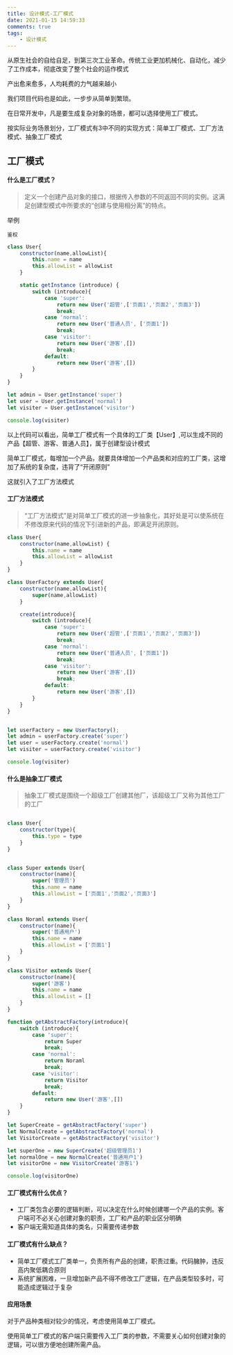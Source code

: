 ```yaml
---
title: 设计模式-工厂模式
date: 2021-01-15 14:59:33
comments: true
tags:
	- 设计模式
---
```


从原生社会的自给自足，到第三次工业革命。传统工业更加机械化、自动化，减少了工作成本，彻底改变了整个社会的运作模式

产出愈来愈多，人均耗费的力气越来越小

我们项目代码也是如此，一步步从简单到繁琐。

在日常开发中，凡是要生成复杂对象的场景，都可以选择使用工厂模式。


按实际业务场景划分，工厂模式有3中不同的实现方式：简单工厂模式、工厂方法模式、抽象工厂模式

## 工厂模式

#### 什么是工厂模式？

> 定义一个创建产品对象的接口，根据传入参数的不同返回不同的实例。这满足创建型模式中所要求的“创建与使用相分离”的特点。

举例

    鉴权

``` javascript
class User{
    constructor(name,allowList){
        this.name = name
        this.allowList = allowList
    }

    static getInstance (introduce) {
        switch (introduce){
            case 'super':
                return new User('超管',['页面1','页面2','页面3'])
                break;
            case 'normal':
                return new User('普通人员', ['页面1'])
                break;
            case 'visitor':
                return new User('游客',[])
                break;
            default:
                return new User('游客',[])
        }
    }
}

let admin = User.getInstance('super')
let user = User.getInstance('normal')
let visiter = User.getInstance('visitor')

console.log(visiter)
```

以上代码可以看出，简单工厂模式有一个具体的工厂类【User】,可以生成不同的产品【超管、游客、普通人员】，属于创建型设计模式

简单工厂模式，每增加一个产品，就要具体增加一个产品类和对应的工厂类，这增加了系统的复杂度，违背了“开闭原则”

这就引入了工厂方法模式

#### 工厂方法模式

> “工厂方法模式”是对简单工厂模式的进一步抽象化，其好处是可以使系统在不修改原来代码的情况下引进新的产品，即满足开闭原则。

``` javascript
class User{
    constructor(name,allowList) {
        this.name = name
        this.allowList = allowList
    }
}

class UserFactory extends User{
    constructor(name,allowList){
        super(name,allowList)
    }

    create(introduce){
        switch (introduce){
            case 'super':
                return new User('超管',['页面1','页面2','页面3'])
                break;
            case 'normal':
                return new User('普通人员', ['页面1'])
                break;
            case 'visitor':
                return new User('游客',[])
                break;
            default:
                return new User('游客',[])
        }
    }
}


let userFactory = new UserFactory();
let admin = userFactory.create('super')
let user = userFactory.create('normal')
let visiter = userFactory.create('visitor')

console.log(visiter)
```


#### 什么是抽象工厂模式

> 抽象工厂模式是围绕一个超级工厂创建其他厂，该超级工厂又称为其他工厂的工厂

``` javascript

class User{
    constructor(type){
        this.type = type
    }
}


class Super extends User{
    constructor(name){
        super('管理员')
        this.name = name
        this.allowList = ['页面1','页面2','页面3']
    }
}

class Noraml extends User{
    constructor(name){
        super('普通用户')
        this.name = name
        this.allowList = ['页面1']
    }
}

class Visitor extends User{
    constructor(name){
        super('游客')
        this.name = name
        this.allowList = []
    }
}

function getAbstractFactory(introduce){
    switch (introduce){
        case 'super':
            return Super
            break;
        case 'normal':
            return Noraml
            break;
        case 'visitor':
            return Visitor
            break;
        default:
            return new User('游客',[])
    }
}

let SuperCreate = getAbstractFactory('super')
let NormalCreate = getAbstractFactory('normal')
let VisitorCreate = getAbstractFactory('visitor')

let superOne = new SuperCreate('超级管理员1')
let normalOne = new NormalCreate('普通用户1')
let visitorOne = new VisitorCreate('游客1')

console.log(visitorOne)
```


#### 工厂模式有什么优点？

- 工厂类包含必要的逻辑判断，可以决定在什么时候创建哪一个产品的实例。客户端可不必关心创建对象的职责，工厂和产品的职业区分明确
- 客户端无需知道具体的类名，只需要传递参数


#### 工厂模式有什么缺点？

- 简单工厂模式工厂类单一，负责所有产品的创建，职责过重。代码臃肿，违反高内聚低耦合原则
- 系统扩展困难，一旦增加新产品不得不修改工厂逻辑，在产品类型较多时，可能造成逻辑过于复杂


#### 应用场景

对于产品种类相对较少的情况，考虑使用简单工厂模式。

使用简单工厂模式的客户端只需要传入工厂类的参数，不需要关心如何创建对象的逻辑，可以很方便地创建所需产品。









